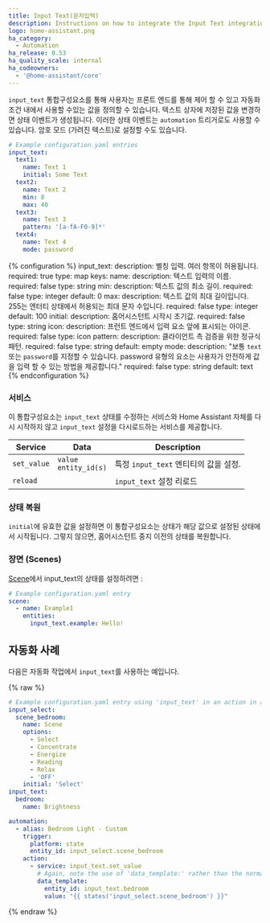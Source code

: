```yaml
---
title: Input Text(문자입력)
description: Instructions on how to integrate the Input Text integration into Home Assistant.
logo: home-assistant.png
ha_category:
  - Automation
ha_release: 0.53
ha_quality_scale: internal
ha_codeowners:
  - '@home-assistant/core'
---
```


`input_text` 통합구성요소를 통해 사용자는 프론트 엔드를 통해 제어 할 수 있고 자동화 조건 내에서 사용할 수있는 값을 정의할 수 있습니다. 텍스트 상자에 저장된 값을 변경하면 상태 이벤트가 생성됩니다. 이러한 상태 이벤트는 `automation` 트리거로도 사용할 수 있습니다. 암호 모드 (가려진 텍스트)로 설정할 수도 있습니다.

```yaml
# Example configuration.yaml entries
input_text:
  text1:
    name: Text 1
    initial: Some Text
  text2:
    name: Text 2
    min: 8
    max: 40
  text3:
    name: Text 3
    pattern: '[a-fA-F0-9]*'
  text4:
    name: Text 4
    mode: password
```

{% configuration %}
  input_text:
    description: 별칭 입력. 여러 항목이 허용됩니다.
    required: true
    type: map
    keys:
      name:
        description: 텍스트 입력의 이름.
        required: false
        type: string
      min:
        description: 텍스트 값의 최소 길이.
        required: false
        type: integer
        default: 0
      max:
        description: 텍스트 값의 최대 길이입니다. 255는 엔터티 상태에서 허용되는 최대 문자 수입니다.
        required: false
        type: integer
        default: 100
      initial:
        description: 홈어시스턴트 시작시 초기값.
        required: false
        type: string
      icon:
        description: 프런트 엔드에서 입력 요소 앞에 표시되는 아이콘.
        required: false
        type: icon
      pattern:
        description: 클라이언트 측 검증을 위한 정규식 패턴.
        required: false
        type: string
        default: empty
      mode:
        description: "보통 `text` 또는 `password`를 지정할 수 있습니다. password 유형의 요소는 사용자가 안전하게 값을 입력 할 수 있는 방법을 제공합니다."
        required: false
        type: string
        default: text
{% endconfiguration %}

### 서비스

이 통합구성요소는 `input_text` 상태를 수정하는 서비스와 Home Assistant 자체를 다시 시작하지 않고 `input_text` 설정을 다시로드하는 서비스를 제공합니다.

| Service | Data | Description |
| ------- | ---- | ----------- |
| `set_value` | `value`<br>`entity_id(s)` | 특정 `input_text` 엔티티의 값을 설정.
| `reload` | | `input_text` 설정 리로드 |

### 상태 복원

`initial`에 유효한 값을 설정하면 이 통합구성요소는 상태가 해당 값으로 설정된 상태에서 시작됩니다. 그렇지 않으면, 홈어시스턴트 중지 이전의 상태를 복원합니다.

### 장면 (Scenes)

[Scene](/integrations/scene/)에서 input_text의 상태를 설정하려면 :

```yaml
# Example configuration.yaml entry
scene:
  - name: Example1
    entities:
      input_text.example: Hello!
```

## 자동화 사례

다음은 자동화 작업에서 `input_text`를 사용하는 예입니다.

{% raw %}
```yaml
# Example configuration.yaml entry using 'input_text' in an action in an automation
input_select:
  scene_bedroom:
    name: Scene
    options:
      - Select
      - Concentrate
      - Energize
      - Reading
      - Relax
      - 'OFF'
    initial: 'Select'
input_text:
  bedroom:
    name: Brightness

automation:
  - alias: Bedroom Light - Custom
    trigger:
      platform: state
      entity_id: input_select.scene_bedroom
    action:
      - service: input_text.set_value
        # Again, note the use of 'data_template:' rather than the normal 'data:' if you weren't using an input variable.
        data_template:
          entity_id: input_text.bedroom
          value: "{{ states('input_select.scene_bedroom') }}"
```
{% endraw %}
